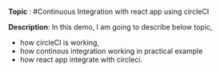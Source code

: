 ****Topic**** : #Continuous Integration with react app using circleCI

**Description**: In this demo, I am going to describe below topic,

* how circleCI is working,
* how continous integration working in practical example
* how react app integrate with circleci.
